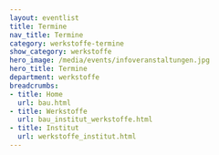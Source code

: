 ```yaml
---
layout: eventlist
title: Termine
nav_title: Termine
category: werkstoffe-termine
show_category: werkstoffe
hero_image: /media/events/infoveranstaltungen.jpg
hero_title: Termine
department: werkstoffe
breadcrumbs:
- title: Home
  url: bau.html
- title: Werkstoffe
  url: bau_institut_werkstoffe.html
- title: Institut
  url: werkstoffe_institut.html
---
```

